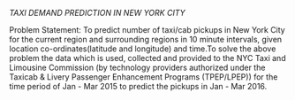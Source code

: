 *TAXI DEMAND PREDICTION IN NEW YORK CITY*

Problem Statement:  To predict number of taxi/cab pickups in New York City for the current region and surrounding regions 
in 10 minute intervals, given location co-ordinates(latitude and longitude) and time.To solve the above problem the data which
is used, collected and provided to the NYC Taxi and Limousine Commission (by technology providers authorized under the Taxicab & 
Livery Passenger Enhancement Programs (TPEP/LPEP)) for the time period of Jan - Mar 2015 to predict the pickups in Jan - Mar 2016.
